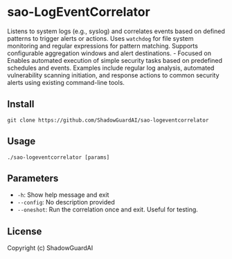 # sao-LogEventCorrelator
Listens to system logs (e.g., syslog) and correlates events based on defined patterns to trigger alerts or actions. Uses `watchdog` for file system monitoring and regular expressions for pattern matching. Supports configurable aggregation windows and alert destinations. - Focused on Enables automated execution of simple security tasks based on predefined schedules and events. Examples include regular log analysis, automated vulnerability scanning initiation, and response actions to common security alerts using existing command-line tools.

## Install
`git clone https://github.com/ShadowGuardAI/sao-logeventcorrelator`

## Usage
`./sao-logeventcorrelator [params]`

## Parameters
- `-h`: Show help message and exit
- `--config`: No description provided
- `--oneshot`: Run the correlation once and exit. Useful for testing.

## License
Copyright (c) ShadowGuardAI
